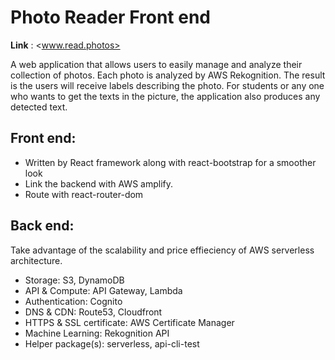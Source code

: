 # Photo Reader Front end
__Link__ : <www.read.photos>

A web application that allows users to easily manage and analyze their collection of photos. Each photo is analyzed by AWS Rekognition. The result is the users will receive labels describing the photo. For students or any one who wants to get the texts in the picture, the application also produces any detected text.

## Front end: 
* Written by React framework along with react-bootstrap for a smoother look
* Link the backend with AWS amplify. 
* Route with react-router-dom

## Back end: 
Take advantage of the scalability and price effieciency of AWS serverless architecture.
* Storage: S3, DynamoDB 
* API & Compute: API Gateway, Lambda
* Authentication: Cognito
* DNS & CDN: Route53, Cloudfront
* HTTPS & SSL certificate: AWS Certificate Manager
* Machine Learning: Rekognition API
* Helper package(s): serverless, api-cli-test
